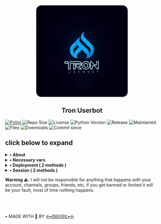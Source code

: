 <p align="center">
    <a href="https://github.com/beastzx18/Tron">
        <img src="main/core/resources/images/tron-round.png" height="300" width="300" alt="TronUb">
    </a>
</p>

<h2 align="center">Tron Userbot</h2> 

[![Pylint](https://github.com/TronUb/Tron/actions/workflows/pylint.yml/badge.svg)](https://github.com/TronUb/Tron/actions/workflows/pylint.yml)
![Repo Size](https://img.shields.io/github/repo-size/TronUb/Tron)
![License](https://img.shields.io/github/license/TronUb/Tron)
![Python Version](https://img.shields.io/badge/python-3.10.5-aqua)
![Release](https://img.shields.io/github/v/release/TronUb/Tron)
![Maintained](https://img.shields.io/badge/Maintained%20%3F-Yes-orange)
![Files](https://img.shields.io/github/directory-file-count/TronUb/Tron?label=repo%20files)
![Downloads](https://img.shields.io/github/downloads/TronUb/Tron/total)
![Commit since](https://img.shields.io/github/commits-since/TronUb/Tron/0.0.1/master)


<h2>click below to expand</h2>

<details>
    <summary><b>• About</b></summary>

<br></br>
**This is a telegram userbot which is written in pure python language and it is based on Dan's** [pyrogram](https://github.com/pyrogram/pyrogram) **library.**

**Now let's understand what is a userbot ?**

**A userbot is simple program to automate your telegram account. Userbots are same as telegram bots.**
**the difference is that all the functionality & features of a bot is provided in a telegram user account.**

**You might be thinking, what can a userbot do ? well userbots can do a lots of things for example downloading a video/audio from 
YouTube, making telegram stickers, stopping unknown users from messaging us, image processing, etc. A userbot is not limited 
to its features it can be extended more and more, it can do more beyond its limits.**

</details>


<details>
    <summary>
        <b>• Necessary vars</b>
    </summary>
<br></br>

<p><blockquote>API_ID</blockquote></p>
get this value from https://my.telegram.org

<p><blockquote>API_HASH</blockquote></p>
get this value from https://my.telegram.org

<p><blockquote>SESSION</blockquote></p>
create session from session methods given below 

<p><blockquote>TRIGGER</blockquote></p>
by default its dot (.) 
change it to any single symbol you like

<p><blockquote>LOG_CHAT</blockquote></p>
make a private group and get its chat id

<p><blockquote>TIME_ZONE</blockquote></p>
by default its Asia/Kolkata, change it 
your time zone

<p><blockquote>TOKEN</blockquote></p>
create a bot at https://t.me/BotFather 
and get its bot token

</details>


<details>
    <summary><b>• Deployment ( 2 methods )</b></summary>

<br></br>

<b>1. Deploy on Heroku</b>

[![Deploy](https://www.herokucdn.com/deploy/button.svg)](https://heroku.com/deploy)

---

<br></br>

<b>2. Deploy on Termux</b>

<p>1. Install termux app in your device ( lastest version )</p>

<p>2. Run The code given below in termux.</p>

*  ```cd $HOME && pkg install python3 git && git clone https://github.com/TronUb/Tron.git && cd Tron && ./start.sh```

<p>3. Enter your details carefully.</p>

<p>4. Done, Have fun using tronuserbot.</p>

---

<br></br>
</details>

<details>
<summary><b>• Session ( 2 methods )</b></summary>

<br></br>
<b>1. Repl method</b>

[![Repl.it](https://img.shields.io/badge/REPL%20RUN-Click%20Here-aqua.svg)](https://replit.com/@beastzx18/Tron-Userbot?v=1)

---

<br></br>

<b>2. Termux method</b>

* Run the given command in termux

*  ```apt update && apt upgrade && pkg install python3 git && cd $HOME && git clone https://github.com/TronUb/Tron.git && cd Tron && python3 session.py```

---

<br></br>
</details>

<b>Warning ⚠️</b>: I will not be responsible for anything that happens with your account, channels, groups, friends, etc, if you get banned or limited it will be your fault, most of time nothing happens.

<br></br>

• MADE WITH 🎉 BY [࿇•ẞᗴᗩSԵ•࿇](https://t.me/beastzx)

